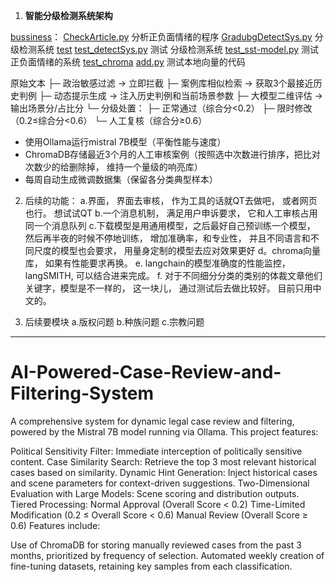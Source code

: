 
1. **智能分级检测系统架构**

[bussiness](bussiness)： 
   [CheckArticle.py](bussiness/CheckArticle.py) 分析正负面情绪的程序
   [GradubgDetectSys.py](bussiness/GradubgDetectSys.py) 分级检测系统
[test](test)
   [test_detectSys.py](test/test_detectSys.py) 测试 分级检测系统
   [test_sst-model.py](test/test_sst-model.py)  测试 正负面情绪的系统
[test_chroma](test_chroma)
   [add.py](test_chroma/add.py) 测试本地向量的代码


   原始文本
   ├─ 政治敏感过滤 → 立即拦截
   ├─ 案例库相似检索 → 获取3个最接近历史判例
   ├─ 动态提示生成 → 注入历史判例和当前场景参数
   ├─ 大模型二维评估 → 输出场景分/占比分
   └─ 分级处置：
   ├─ 正常通过（综合分<0.2）
   ├─ 限时修改（0.2≤综合分<0.6）
   └─ 人工复核（综合分≥0.6）

- 使用Ollama运行mistral 7B模型（平衡性能与速度）
- ChromaDB存储最近3个月的人工审核案例（按照选中次数进行排序，把比对次数少的给删除掉， 维持一个量级的响亮库）
- 每周自动生成微调数据集（保留各分类典型样本）


2. 后续的功能：
a.界面， 界面去审核， 作为工具的话就QT去做吧， 或者网页也行。 想试试QT
b.一个消息机制， 满足用户申诉要求， 它和人工审核占用同一个消息队列
c.下载模型是用通用模型，之后最好自己预训练一个模型， 然后再半夜的时候不停地训练， 增加准确率，和专业性， 并且不同语言和不同尺度的模型也会要求， 用量身定制的模型去应对效果更好
d。chroma向量库， 如果有性能要求再换。
e. langchain的模型准确度的性能监控， langSMITH, 可以结合进来完成。
f. 对于不同细分分类的类别的体裁文章他们关键字，模型是不一样的， 这一块儿， 通过测试后去做比较好。 目前只用中文的。

3. 后续要模块
a.版权问题
b.种族问题
c.宗教问题
---

# AI-Powered-Case-Review-and-Filtering-System
A comprehensive system for dynamic legal case review and filtering, powered by the Mistral 7B model running via Ollama. This project features:

Political Sensitivity Filter: Immediate interception of politically sensitive content.
Case Similarity Search: Retrieve the top 3 most relevant historical cases based on similarity.
Dynamic Hint Generation: Inject historical cases and scene parameters for context-driven suggestions.
Two-Dimensional Evaluation with Large Models: Scene scoring and distribution outputs.
Tiered Processing:
Normal Approval (Overall Score < 0.2)
Time-Limited Modification (0.2 ≤ Overall Score < 0.6)
Manual Review (Overall Score ≥ 0.6)
Features include:

Use of ChromaDB for storing manually reviewed cases from the past 3 months, prioritized by frequency of selection.
Automated weekly creation of fine-tuning datasets, retaining key samples from each classification.
